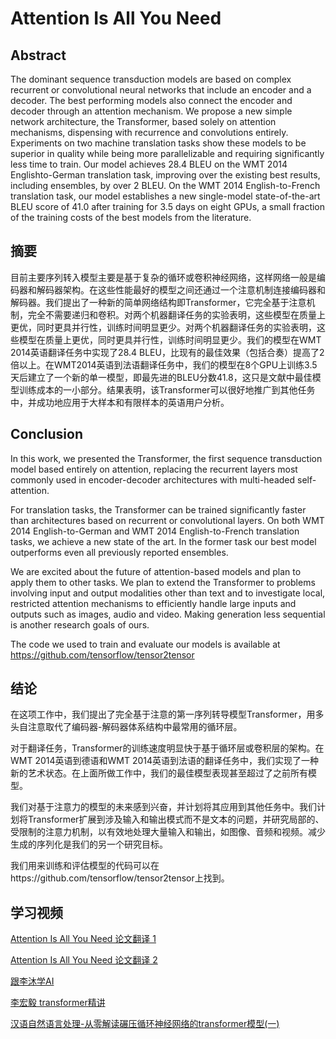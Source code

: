 # Attention Is All You Need

## Abstract 
The dominant sequence transduction models are based on complex recurrent or convolutional neural networks that include an encoder and a decoder. The best
performing models also connect the encoder and decoder through an attention mechanism. We propose a new simple network architecture, the Transformer,
based solely on attention mechanisms, dispensing with recurrence and convolutions entirely. Experiments on two machine translation tasks show these 
models to be superior in quality while being more parallelizable and requiring significantly less time to train. Our model achieves 28.4 BLEU on the WMT 
2014 Englishto-German translation task, improving over the existing best results, including ensembles, by over 2 BLEU. On the WMT 2014 English-to-French 
translation task, our model establishes a new single-model state-of-the-art BLEU score of 41.0 after training for 3.5 days on eight GPUs, a small 
fraction of the training costs of the best models from the literature.

## 摘要
目前主要序列转入模型主要是基于复杂的循环或卷积神经网络，这样网络一般是编码器和解码器架构。在这些性能最好的模型之间还通过一个注意机制连接编码器和解码器。我们提出了一种新的简单网络结构即Transformer，它完全基于注意机制，完全不需要递归和卷积。对两个机器翻译任务的实验表明，这些模型在质量上更优，同时更具并行性，训练时间明显更少。对两个机器翻译任务的实验表明，这些模型在质量上更优，同时更具并行性，训练时间明显更少。我们的模型在WMT 2014英语翻译任务中实现了28.4 BLEU，比现有的最佳效果（包括合奏）提高了2倍以上。在WMT2014英语到法语翻译任务中，我们的模型在8个GPU上训练3.5天后建立了一个新的单一模型，即最先进的BLEU分数41.8，这只是文献中最佳模型训练成本的一小部分。结果表明，该Transformer可以很好地推广到其他任务中，并成功地应用于大样本和有限样本的英语用户分析。

## Conclusion
In this work, we presented the Transformer, the first sequence transduction model based entirely on attention, replacing the recurrent layers most 
commonly used in encoder-decoder architectures with multi-headed self-attention. 

For translation tasks, the Transformer can be trained significantly  faster than architectures based on recurrent or convolutional layers. On both WMT 
2014 English-to-German and WMT 2014 English-to-French translation  tasks, we achieve a new state of the art. In the former task our best model 
outperforms even all previously reported ensembles.

We are excited about the future of attention-based models and plan to apply them to other tasks. We plan to extend the Transformer to problems involving 
input and output modalities other than text and to investigate local, restricted attention mechanisms to efficiently handle large inputs and outputs such 
as images, audio and video. Making generation less sequential is another research goals of ours. 

The code we used to train and evaluate our models is available at https://github.com/tensorflow/tensor2tensor

## 结论
在这项工作中，我们提出了完全基于注意的第一序列转导模型Transformer，用多头自注意取代了编码器-解码器体系结构中最常用的循环层。

对于翻译任务，Transformer的训练速度明显快于基于循环层或卷积层的架构。在WMT 2014英语到德语和WMT 2014英语到法语的翻译任务中，我们实现了一种新的艺术状态。在上面所做工作中，我们的最佳模型表现甚至超过了之前所有模型。

我们对基于注意力的模型的未来感到兴奋，并计划将其应用到其他任务中。我们计划将Transformer扩展到涉及输入和输出模式而不是文本的问题，并研究局部的、受限制的注意力机制，以有效地处理大量输入和输出，如图像、音频和视频。减少生成的序列化是我们的另一个研究目标。

我们用来训练和评估模型的代码可以在https://github.com/tensorflow/tensor2tensor上找到。


## 学习视频
[Attention Is All You Need 论文翻译 1](https://blog.csdn.net/qq_29695701/article/details/88096455)

[Attention Is All You Need 论文翻译 2](http://t.zoukankan.com/wwj99-p-12156301.html)

[跟李沐学AI](https://www.bilibili.com/video/BV1pu411o7BE?spm_id_from=333.337.search-card.all.click&vd_source=97f3f76c3508d1560f7e42c25682c326)

[李宏毅 transformer精讲](https://www.youtube.com/watch?v=ugWDIIOHtPA&list=PLJV_el3uVTsOK_ZK5L0Iv_EQoL1JefRL4&index=62)

[汉语自然语言处理-从零解读碾压循环神经网络的transformer模型(一)](https://www.bilibili.com/video/BV1P4411F77q?spm_id_from=333.880.my_history.page.click&vd_source=97f3f76c3508d1560f7e42c25682c326)
